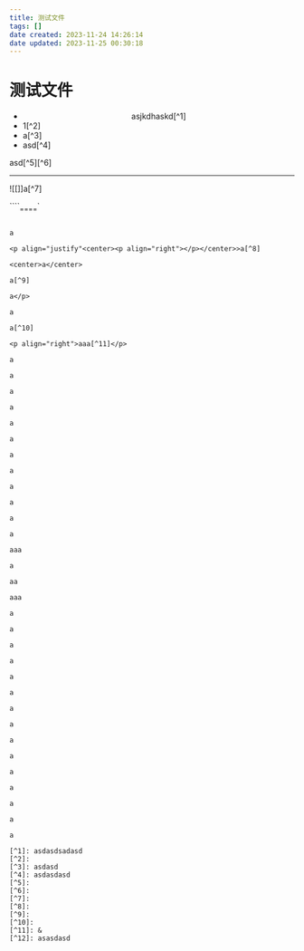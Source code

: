 ```yaml
---
title: 测试文件
tags: []
date created: 2023-11-24 14:26:14
date updated: 2023-11-25 00:30:18
---
```


# 测试文件

- <center>asjkdhaskd[^1]
- 1[^2]
- a[^3]
- asd[^4]
</center>
asd[^5][^6]

---

![[]]a[^7]

````<sub>====</sub>`

```

a

<p align="justify"<center><p align="right"></p></center>>a[^8]

<center>a</center>

a[^9]

a</p>

a

a[^10]

<p align="right">aaa[^11]</p>

a

a

a

a

a

a

a

a

a

a

a

a

aaa

a

aa

aaa

a

a

a

a

a

a

a

a

a

a

a

a

a

a

a

[^1]: asdasdsadasd
[^2]:
[^3]: asdasd
[^4]: asdasdasd
[^5]:
[^6]:
[^7]: 
[^8]:
[^9]:
[^10]: 
[^11]: &
[^12]: asasdasd
